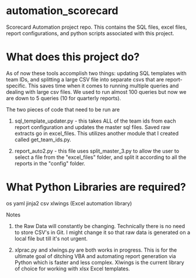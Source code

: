 # automation_scorecard

Scorecard Automation project repo. This contains the SQL files, excel files, report configurations, and python scripts associated with this project.

# What does this project  do?

As of now these tools accomplish two things: updating SQL templates with team IDs, and splitting a large CSV file into separate csvs that are report-specific. This saves time when it comes to running multiple queries and dealing with large csv files. We used to run almost 100 queries but now we are down to 5 queries (10 for quarterly reports).

The two pieces of code that need to be run are

1) sql_template_updater.py - this takes ALL of the team ids from each report configuration and updates the master sql files. Saved raw extracts go in excel_files. This utilizes another module that I created called get_team_ids.py.

2) report_auto2.py - this file uses split_master_3.py to allow the user to select a file from the "excel_files" folder, and split it according to all the reports in the "config" folder.


# What Python Libraries are required?

os
yaml
jinja2
csv
xlwings (Excel automation library)

Notes
1) the Raw Data will constantly be changing. Technically there is no need to store CSV's in Git. I might change it so that raw data is generated on a local file but till it's not urgent.

2) xlprac.py and xlwings.py are both works in progress. This is for the ultimate goal of ditching VBA and automating report generation via Python which is faster and less complex. Xlwings is the current library of choice for working with xlsx Excel templates.


